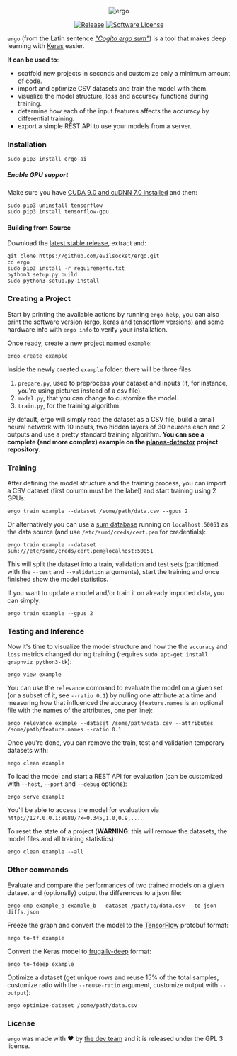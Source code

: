 <p align="center">
  <img alt="ergo" src="https://i.imgur.com/EO9PdNp.jpg"/>
  <p align="center">
    <a href="https://github.com/evilsocket/ergo/releases/latest"><img alt="Release" src="https://img.shields.io/github/release/evilsocket/ergo.svg?style=flat-square"></a>
    <a href="https://github.com/evilsocket/ergo/blob/master/LICENSE.md"><img alt="Software License" src="https://img.shields.io/badge/license-GPL3-brightgreen.svg?style=flat-square"></a>
  </p>
</p>

`ergo` (from the Latin sentence *["Cogito ergo sum"](https://en.wikipedia.org/wiki/Cogito,_ergo_sum)*) is a tool that makes deep learning with [Keras](https://keras.io/) easier. 

**It can be used to**: 

* scaffold new projects in seconds and customize only a minimum amount of code.
* import and optimize CSV datasets and train the model with them.
* visualize the model structure, loss and accuracy functions during training.
* determine how each of the input features affects the accuracy by differential training.
* export a simple REST API to use your models from a server.

### Installation

    sudo pip3 install ergo-ai

##### Enable GPU support

Make sure you have [CUDA 9.0 and cuDNN 7.0 installed](https://medium.com/@zhanwenchen/install-cuda-and-cudnn-for-tensorflow-gpu-on-ubuntu-79306e4ac04e) and then:

    sudo pip3 uninstall tensorflow
    sudo pip3 install tensorflow-gpu

#### Building from Source

Download the [latest stable release](https://github.com/evilsocket/ergo/releases), extract and:

    git clone https://github.com/evilsocket/ergo.git
    cd ergo
    sudo pip3 install -r requirements.txt
    python3 setup.py build
    sudo python3 setup.py install

### Creating a Project

Start by printing the available actions by running `ergo help`, you can also print the software version (ergo, keras 
and tensorflow versions) and some hardware info with `ergo info` to verify your installation. 

Once ready, create a new project named `example`:

    ergo create example

Inside the newly created `example` folder, there will be three files: 

1. `prepare.py`, used to preprocess your dataset and inputs (if, for instance, you're using pictures instead of a csv file).
2. `model.py`, that you can change to customize the model.
3. `train.py`, for the training algorithm.

By default, ergo will simply read the dataset as a CSV file, build a small neural network with 10 inputs, two hidden layers of 30 neurons 
each and 2 outputs and use a pretty standard training algorithm. **You can see a complete (and more complex) example on the [planes-detector](https://github.com/evilsocket/ergo-planes-detector) 
project repository**.

### Training

After defining the model structure and the training process, you can import a CSV dataset (first column must be the label) and start training using 2 GPUs:

    ergo train example --dataset /some/path/data.csv --gpus 2

Or alternatively you can use a [sum database](https://github.com/evilsocket/sum) running on `localhost:50051` as the data source (and use `/etc/sumd/creds/cert.pem` for credentials):

    ergo train example --dataset sum:///etc/sumd/creds/cert.pem@localhost:50051

This will split the dataset into a train, validation and test sets (partitioned with the `--test` and `--validation` arguments), start the training and once finished show the model statistics.

If you want to update a model and/or train it on already imported data, you can simply:

    ergo train example --gpus 2

### Testing and Inference

Now it's time to visualize the model structure and how the the `accuracy` and `loss` metrics changed during training (requires `sudo apt-get install graphviz python3-tk`):
    
    ergo view example

You can use the `relevance` command to evaluate the model on a given set (or a subset of it, see `--ratio 0.1`) by nulling one attribute at a time and measuring how that influenced the accuracy (`feature.names` is an optional file with the names of the attributes, one per line):

    ergo relevance example --dataset /some/path/data.csv --attributes /some/path/feature.names --ratio 0.1

Once you're done, you can remove the train, test and validation temporary datasets with:

    ergo clean example

To load the model and start a REST API for evaluation (can be customized with `--host`, `--port` and `--debug` options): 

    ergo serve example

You'll be able to access the model for evaluation via `http://127.0.0.1:8080/?x=0.345,1.0,0.9,...`.

To reset the state of a project (**WARNING**: this will remove the datasets, the model files and all training statistics):

    ergo clean example --all

### Other commands

Evaluate and compare the performances of two trained models on a given dataset and (optionally) output the differences to a json file:

    ergo cmp example_a example_b --dataset /path/to/data.csv --to-json diffs.json

Freeze the graph and convert the model to the [TensorFlow](https://www.tensorflow.org/) protobuf format:

    ergo to-tf example

Convert the Keras model to [frugally-deep](https://github.com/Dobiasd/frugally-deep) format:

    ergo to-fdeep example

Optimize a dataset (get unique rows and reuse 15% of the total samples, customize ratio with the `--reuse-ratio` argument, customize output with `--output`):

    ergo optimize-dataset /some/path/data.csv

### License

`ergo` was made with ♥  by [the dev team](https://github.com/evilsocket/ergo/graphs/contributors) and it is released under the GPL 3 license.

